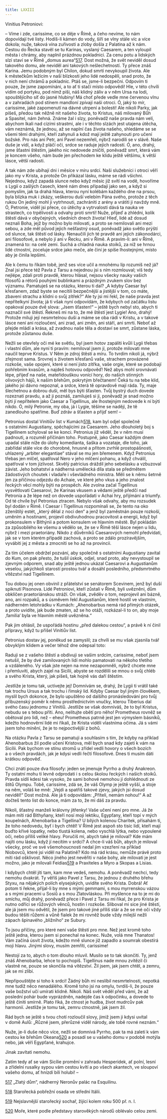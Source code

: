 ```yaml
---
title: LXXIII
---
```


Vinitius Petroniovi:

– Víme i zde, carissime, co se děje v Římě, a čeho nevíme, to nám dopovídají tvé listy. Hodíš-li kámen do vody, šíří se vlny stále víc a více dokola; nuže, taková vína zuřivosti a zloby došla z Palatina až k nám. Cestou do Řecka stavěl se tu Karinas, vyslaný Caesarem, a ten vyloupil města i chrámy, aby naplnil prázdnou pokladnici. Za cenu potu a lidských slzí staví se v Římě „domus aurea“[517](#footnote-19288-517). Dost možná, že svět neviděl dosud takového domu, ale neviděl ani takových nešlechetností. Ty přece znáš Karina. Jemu podobným byl Chilon, dokud smrtí nevykoupil života. Ale k městečkům ležícím v naší blízkosti jeho lidé nedospěli, snad proto, že v nich není chrámů a pokladnic. Ptáš se, jsme-li bezpečni. Odpovím ti pouze, že jsme zapomínáni, a to ať ti stačí místo odpovědi! Hle, v této chvíli vidím od portyku, pod nímž píši, náš klidný záliv a v něm Ursa na lodi, spouštějícího síť do jasné hlubiny! Má choť přede vedle mne červenou vlnu a v zahradách pod stínem mandloní zpívají naši otroci. Ó, jaký to mír, carissime, jaké zapomenutí na dávné utrpení a bolesti! Ale nikoli Parky, jak píšeš, předou tak něžně nit našeho života, to Kristus, náš milovaný Bůh a Spasitel, nám žehná. Známe žal i slzy, poněvadž naše pravda nám velí, abychom lkali nad cizími strastmi, ale i v těchto slzách jest utajena útěcha, vám neznámá, že jednou, až se naplní čas života našeho, shledáme se se všemi těmi drahými, kteří zahynuli a kdož mají ještě zahynouti pro učení božské. Pro nás ani Petr, ani Pavel nezemřeli, nýbrž narodili se v slávě. Naše duše je vidí, a když pláčí oči, srdce se raduje jejich radostí. Ó, ano, drahý, jsme šťastni štěstím, jakého nic nedovede zničiti, poněvadž smrt, která vám je koncem všeho, nám bude jen přechodem ke klidu ještě většímu, k větší lásce, větší radosti.

A tak nám zde ubíhají dni i měsíce v míru srdcí. Naši služebníci i otroci věří jako my v Krista, a protože On přikázal lásku, máme se rádi všichni. Nejednou, když zapadá slunce nebo když měsíc již svítí na vodě, hovoříme s Lygií o zašlých časech, které nám dnes připadají jako sen, a když si pomyslím, jak ta drahá hlava, kterou nyní kolébám každého dne na prsou, byla blízka muk i zkázy, veškerou duší velebím Pána svého, protože z těch rukou On jediný mohl ji vytrhnouti, zachrániti z arény a vrátiti ji navždy mně. Ó, Petronie, viděl jsi přece, co útěchy a vytrvalosti dává ta nauka ve strastech, co trpělivosti a odvahy proti smrti! Nuže, přijeď a zhlédni, kolik štěstí dává v obyčejných, všedních dnech života! Hleď, lidé až dosud neznali Boha, jejž by možno bylo milovati, a proto se nemilovali ani mezi sebou, a zde měl původ jejich nešťastný osud, poněvadž jako světlo prýští od slunce, tak štěstí od lásky. Nenaučili jich té pravdě ani jejich zákonodárci, ani filosofové, a nebylo jí ani v Řecku, ani v Římě. A pravím-li: ani v Římě, znamená to: na celé zemi. Suchá a chladná nauka stoiků, za níž se hrnou lidé ctnostní, zoceluje srdce jako meče, ale činí je spíše lhostejnými, místo aby je činila lepšími.

Ale k čemu to říkám tobě, jenž ses více učil a mnohému líp rozumíš než já? Znal jsi přece též Pavla z Tarsu a nejednou jsi s ním rozmlouval; víš tedy nejlépe, zdali proti pravdě, kterou hlásal, nejsou všecky nauky vašich filosofů a rétorů pouhými bublinkami a prázdným zvukem slov bez významu. Pamatuješ se na otázku, kterou ti dal? „A kdyby Caesar byl křesťanem, zdaž byste se necítili bezpečnější a jistější v tom, co máte, zbaveni strachu a klidni o svůj zítřek?“ Ale ty jsi mi řekl, že naše pravda jest nepřítelkyní života; já ti však nyní odpovídám, že kdybych od začátku listu opakoval pouze dvě slova: „Jsem šťasten!“ – ještě bych nebyl sto, abych ti naznačil své štěstí. Řekneš mi na to, že mé štěstí jest Lygie! Ano, drahý! Protože miluji její nesmrtelnou duši a máme se oba rádi v Kristu, a v takové lásce není ani rozloučení, ani zrad, ani změn, ani stáří, ani smrti. Neboť až přejde mládí a krása, až zvadnou naše těla a dostaví se smrt, zůstane láska, protože zůstanou duše.

Nežli se otevřely oči mé ke světlu, byl jsem hotov zapáliti kvůli Lygii třebas i vlastní dům, ale nyní ti pravím: nemiloval jsem jí, protože milovati mne naučil teprve Kristus. V Něm je zdroj štěstí a míru. To tvrdím nikoli já, nýbrž zřejmost sama. Srovnej s životem křesťanů vaše, strachem provázené rozkoše, vaše opojení, které si není jisto zítřka, vaše orgie, které se podobají pohřebním kvasům, a najdeš hotovou odpověď! Než abys mohl srovnávati lépe, přijeď na naše, mateřídouškou vonící hory, do našich stinných olivových hájů, k našim břehům, pokrytým břečtanem! Čeká tu na tebe klid, jakého jsi dávno nepoznal, a srdce, která tě opravdově mají ráda. Ty, maje šlechetnou a dobrou duši, měl bys býti šťasten. Tvůj bystrý duch dovede rozeznati pravdu, a až ji poznáš, zamiluješ si ji, poněvadž je snad možno býti jí nepřítelem jako Caesar a Tigellinus, ale lhostejným nedovede k ní býti nikdo. Ó, milý Petronie, my oba, já i Lygie, těšíme se nadějí, že tě zanedlouho spatříme. Buď zdráv a šťasten a přijď sem! –

Petronius dostal Vinitiův list v Kumách[518](#footnote-19288-518), kam byl odjel společně s ostatními Augustiany, spěchajícími za Caesarem. Jeho dlouholetý boj s Tigellinem schyloval se ke konci. Petronius již věděl, že v něm musí padnouti, a rozuměl příčinám toho. Postupně, jako Caesar každým dnem upadal stále níže do úlohy komedianta, šaška a vozataje, dle toho, jak zabřídal stále více do chorobné, hnusné a přitom zvrhlé prostopášnosti, uhlazený „arbiter elegantiae“ stával se mu jen břemenem. Když Petronius třebas jen mlčel, spatřoval Nero v jeho mlčení pohanu, a když chválil, spatřoval v tom jízlivost. Skvělý patricius dráždil jeho sebelásku a vzbuzoval závist. Jeho bohatství a nádherná umělecká díla stala se předmětem žádostivých choutek i vladaře i vševládného ministra. Měli se k němu šetrně jen za příčinou odjezdu do Achaie, ve které jeho vkus a jeho znalost řeckých věcí mohly býti na prospěch. Ale zvolna začal Tigellinus vysvětlovati Caesarovi, že Karinas vkusem a vědami ještě předčí nad Petronia a že lépe než on dovede uspořádati v Achai hry, přijímání a triumfy. Od té chvíle byl Petronius ztracen. Nebylo však odvahy, aby mu rozsudek byl dodán v Římě. I Caesar i Tigellinus rozpomínali se, že tento na oko zženštilý estét, „který dělal z noci den“ a jenž byl zaměstnán pouze rozkoší, uměním a hostinami, projevil obdivuhodnou pracovitost a energii, když byl prokonsulem v Bithýnii a potom konsulem ve hlavním městě. Byl pokládán za způsobilého ke všemu a vědělo se, že se v Římě těší lásce nejen u lidu, nýbrž i mezi praetoriány. Nikdo z důvěrníků Caesarových nemohl předvídati, jak se v tom kterém případě zachová, a proto se zdálo prozíravějším, vyvábiti jej z města a zmocniti se ho až na provincii.

Za tím účelem obdržel pozvání, aby společně s ostatními Augustiany zavítal do Kum, on pak přesto, že tušil úskok, odjel, snad proto, aby nevystoupil se zjevným odporem, snad aby ještě jednou ukázal Caesarovi a Augustianům veselou, jakýchkoli starostí prostou tvář a dosáhl posledního, předsmrtného vítězství nad Tigellinem.

Tou dobou jej onen obvinil z přátelství se senátorem Scevinem, jenž byl duší spiknutí Pisonova. Lidé Petroniovi, kteří zůstali v Římě, byli uvězněni, dům obklíčen praetoriánskou stráží. On však, zvěděv o tom, neprojevil ani bázně, ano, ani rozpaků, a s úsměvem řekl Augustianům, které hostil ve vlastním, nádherném letohrádku v Kumách: „Ahenobarbus nemá rád přímých otázek, a proto uvidíte, jak bude zmaten, až se ho otáži, rozkázal-li to on, aby moje ‚familia‘ byla ve hlavním městě uvězněna.“

Pak jim ohlásil, že uspořádá hostinu „před dalekou cestou“, a právě k ní činil přípravy, když tu přišel Vinitiův list.

Petronius dostav jej, poněkud se zamyslil; za chvíli se mu však zjasnila tvář obvyklým klidem a večer téhož dne odepsal toto:

Raduji se z vašeho štěstí a obdivuji se vašim srdcím, carissime, neboť jsem netušil, že by dvé zamilovaných lidí mohlo pamatovati na někoho třetího a vzdáleného. Vy však jste nejen na mne nezapomněli, nýbrž chcete mne i přemluviti, abych zajel na Sicílii, abyste se rozdělili se mnou o svůj chléb a svého Krista, který, jak píšeš, tak hojně vás daří štěstím.

Jestliže je tomu tak, uctívejte jej! Domnívám se, drahý, že Lygii ti vrátil také tak trochu Ursus a tak trochu i římský lid. Kdyby Caesar byl jiným člověkem, myslil bych dokonce, že bylo upuštěno od dalšího pronásledování pro tvůj příbuzenský poměr k němu prostřednictvím vnučky, kterou Tiberius dal svého času jednomu z Vinitiů. Jestliže se však domníváš, že to byl Kristus, nebudu se s tebou příti. Ano, nelitujte obětí pro něho! Prometheus rovněž se obětoval pro lidi, než – eheu! Prometheus patrně jest jen výmyslem básníků, kdežto hodnověrní lidé mi říkali, že Krista viděli vlastníma očima. Já s vámi jsem toho mínění, že je to nejpoctivější z bohů.

Na otázku Pavla z Tarsu se pamatuji a souhlasím s tím, že kdyby na příklad Ahenobarbus žil podle učení Kristova, měl bych snad kdy zajeti k vám na Sicílii. Pak bychom ve stínu stromů u zřídel vedli hovory o všech bozích a o všech pravdách, jak je kdysi vedli řečtí filosofové. Dnes ti musím dáti krátkou odpověď.

Chci znáti pouze dva filosofy: jeden se jmenuje Pyrrho a druhý Anakreon. Ty ostatní mohu ti levně odprodati i s celou školou řeckých i našich stoiků. Pravda sídlí kdesi tak vysoko, že sami bohové nemohou jí dohlédnouti ze štítů Olympu. Tobě, carissime, zdá se, že váš Olymp je ještě vyšší, a stoje na něm, voláš ke mně: „Vejdi a spatříš takové zjevy, jakých jsi dosud neviděl!“ Dost možná. Ale já ti odpovídám: „Příteli, nemám nohou!“ A až dočteš tento list do konce, mám za to, že mi dáš za pravdu.

Nikoli, šťastný manželi královny jitřenky! Vaše učení není pro mne. Já že mám míti rád Bithyňany, kteří nosí moji lektiku, Egypťany, kteří topí v mých koupelnách, Ahenobarba a Tigellina? U bílých kolenou Charitek, přísahám ti, že toho nedovedu, byť i bych chtěl! V Římě jest aspoň sto tisíc lidí, kteří mají buďto křivé lopatky, nebo tlustá kolena, nebo vyschlá lýtka, nebo vypoulené oči, nebo příliš veliké hlavy. Poručíš mi, abych také je miloval? Kde mám najíti onu lásku, když jí necítím v srdci? A chce-li váš bůh, abych je miloval všecky, proč ve své všemohoucnosti nedal jim vzezření na příklad Niobovců, které jsi viděl na Palatině? Kdo má rád krásu, nemůže právě proto míti rád ošklivost. Něco jiného jest nevěřiti v naše bohy, ale milovati je jest možno, jako je milovali Feidias[519](#footnote-19288-519) a Praxiteles a Myro a Skopas a Lisias.

I kdybych chtěl jíti tam, kam mne vedeš, nemohu. A poněvadž nechci, tedy nemohu dvakrát. Ty věříš jako Pavel z Tarsu, že jednou z druhého břehu Styxu, na nějakých polích elysejských, uvidíte svého Krista. Dobrá! Ať potom ti řekne, přijal-li by mne s mými gemmami, s mou myrrenskou vázou a s mými pracemi u Sosiů a s mou Zlatovláskou. Při myšlence na to je mi do smíchu, můj drahý, poněvadž přece i Pavel z Tarsu mi říkal, že pro Krista je nutno odříci se růžových věnců, hostin i rozkoše. Sliboval mi sice jiné štěstí, ale já jsem mu odvětil, že jsem pro takové jiné příliš stár a že se mé oči vždy budou těšiti růžemi a vůně fialek že mi rovněž bude vždy milejší nežli zápach špinavého „bližního“ ze Subury.

To jsou příčiny, pro které není vaše štěstí pro mne. Než jest kromě toho ještě jedna, kterou jsem si ponechal na konec. Nuže, volá mne Thanatos! Vám začíná úsvit života, kdežto mně slunce již zapadlo a soumrak obestírá moji hlavu. Jinými slovy, musím zemříti, carissime!

Nestojí za to, abych o tom dlouho mluvil. Musilo se to tak skončiti. Ty, jenž znáš Ahenobarba, lehce to pochopíš. Tigellinus nade mnou zvítězil či vlastně ne, pouze se skončila má vítězství. Žil jsem, jak jsem chtěl, a zemru, jak se mi zlíbí.

Nepřipouštějte si toho k srdci! Žádný bůh mi neslíbil nesmrtelnosti, nepotká mne tudíž něco nenadálého. Kromě toho jsi na omylu, tvrdíš-li, že pouze vaše božství učí umírati klidně. Nikoli. Náš svět věděl před vámi, že až poslední pohár bude vyprázdněn, nadejde čas k odpočinku, a dovede to ještě činiti smírně. Plato říká, že ctnost je hudba, život mudrcův pak harmonií. Jestliže je tomu tak, zemru ctnostně, jak jsem žil.

Rád bych se ještě s tvou chotí rozloučil slovy, jimiž jsem ji kdysi uvítal v domě Aulů: „Různé jsem, přerůzné viděl národy, ale tobě rovné neznám.“

Nuže, je-li duše něco více, nežli se domnívá Pyrrho, pak ta má zaletí k vám cestou ke břehům Okeana[520](#footnote-19288-520) a posadí se u vašeho domu v podobě motýla nebo, jak věří Egypťané, krahujce.

Jinak zavítati nemohu.

Zatím tedy ať se vám Sicílie promění v zahradu Hesperidek, ať polní, lesní a zřídelní rusalky sypou vám cestou kvítí a po všech akantech, ve sloupoví vašeho domu, ať hnízdí bílí holubi! –

[517](#footnote-19288-517-backlink) „Zlatý dům“, nádherný Neronův palác na Esquilinu.

[518](#footnote-19288-518-backlink) Starořecká pobřežní osada ve střední Itálii.

[519](#footnote-19288-519-backlink) Nejslavnější starořecký sochař, žijící kolem roku 500 př. n. l.

[520](#footnote-19288-520-backlink) Moře, které podle představy starověkých národů oblévalo celou zemi.
